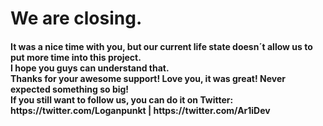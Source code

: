 <h1>We are closing.</h1>
<h4>It was a nice time with you, but our current life state doesn´t allow us to put more time into this project.<br>
I hope you guys can understand that.<br>
Thanks for your awesome support! Love you, it was great! Never expected something so big!<br>
If you still want to follow us, you can do it on Twitter:<br>
https://twitter.com/Loganpunkt | https://twitter.com/Ar1iDev

